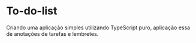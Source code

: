 # To-do-list
Criando uma aplicação simples utilizando TypeScript puro, aplicação essa de anotações de tarefas e lembretes.
